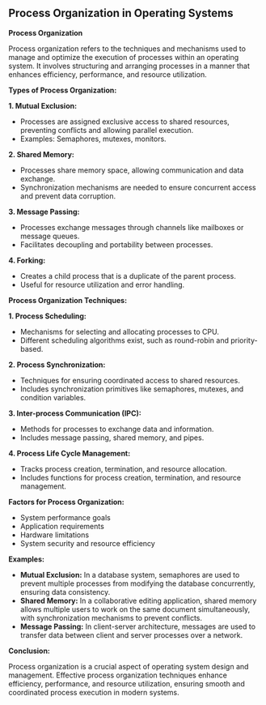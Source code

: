 ## Process Organization in Operating Systems

**Process Organization**

Process organization refers to the techniques and mechanisms used to manage and optimize the execution of processes within an operating system. It involves structuring and arranging processes in a manner that enhances efficiency, performance, and resource utilization.

**Types of Process Organization:**

**1. Mutual Exclusion:**

* Processes are assigned exclusive access to shared resources, preventing conflicts and allowing parallel execution.
* Examples: Semaphores, mutexes, monitors.


**2. Shared Memory:**

* Processes share memory space, allowing communication and data exchange.
* Synchronization mechanisms are needed to ensure concurrent access and prevent data corruption.


**3. Message Passing:**

* Processes exchange messages through channels like mailboxes or message queues.
* Facilitates decoupling and portability between processes.


**4. Forking:**

* Creates a child process that is a duplicate of the parent process.
* Useful for resource utilization and error handling.


**Process Organization Techniques:**

**1. Process Scheduling:**

* Mechanisms for selecting and allocating processes to CPU.
* Different scheduling algorithms exist, such as round-robin and priority-based.


**2. Process Synchronization:**

* Techniques for ensuring coordinated access to shared resources.
* Includes synchronization primitives like semaphores, mutexes, and condition variables.


**3. Inter-process Communication (IPC):**

* Methods for processes to exchange data and information.
* Includes message passing, shared memory, and pipes.


**4. Process Life Cycle Management:**

* Tracks process creation, termination, and resource allocation.
* Includes functions for process creation, termination, and resource management.


**Factors for Process Organization:**

* System performance goals
* Application requirements
* Hardware limitations
* System security and resource efficiency

**Examples:**

* **Mutual Exclusion:** In a database system, semaphores are used to prevent multiple processes from modifying the database concurrently, ensuring data consistency.
* **Shared Memory:** In a collaborative editing application, shared memory allows multiple users to work on the same document simultaneously, with synchronization mechanisms to prevent conflicts.
* **Message Passing:** In client-server architecture, messages are used to transfer data between client and server processes over a network.


**Conclusion:**

Process organization is a crucial aspect of operating system design and management. Effective process organization techniques enhance efficiency, performance, and resource utilization, ensuring smooth and coordinated process execution in modern systems.